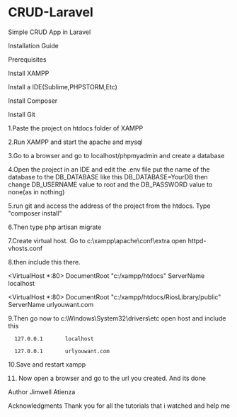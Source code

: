 # CRUD-Laravel
Simple CRUD App in Laravel

Installation Guide

Prerequisites 

Install XAMPP 

Install a IDE(Sublime,PHPSTORM,Etc) 

Install Composer

Install Git

1.Paste the project on htdocs folder of XAMPP 

2.Run XAMPP and start the apache and mysql 

3.Go to a browser and go to localhost/phpmyadmin and create a database 

4.Open the project in an IDE and edit the .env file put the name of the database to the DB_DATABASE like this DB_DATABASE=YourDB then change DB_USERNAME value to root and the DB_PASSWORD value to none(as in nothing)

5.run git and access the address of the project from the htdocs. Type "composer install" 

6.Then type php artisan migrate

7.Create virtual host. Go to c:\xampp\apache\conf\extra open httpd-vhosts.conf

8.then include this there.
   
   <VirtualHost *:80>
    DocumentRoot "c:/xampp/htdocs"
    ServerName localhost
  </VirtualHost>

  <VirtualHost *:80>
    DocumentRoot "c:/xampp/htdocs/RiosLibrary/public"
    ServerName urlyouwant.com
  </VirtualHost>

9.Then go now to c:\Windows\System32\drivers\etc open host and include this

      127.0.0.1       localhost
      
      127.0.0.1       urlyouwant.com

10.Save and restart xampp

11. Now open a browser and go to the url you created. And its done

Author Jimwell Atienza

Acknowledgments Thank you for all the tutorials that i watched and help me
